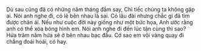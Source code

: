 Dù sau cũng đã có những năm tháng đắm say,
Chỉ tiếc chúng ta không gặp ai.
Nói anh nghe đi, có lẽ bên nhau là sai.
Có lâu đài nhưng chắc gì đã tìm được chân ái.
Nếu như cuộc đời này giống như một bức họa,
Anh ước rằng anh có thể xóa bóng hình em.
Nói anh nghe đi đến lúc tận cùng thì sao?
Hứa trăm năm hứa sẽ ở bên nhau bạc đầu.
Cớ sao em vội vàng quay đi chẳng đoái hoài, có hay.